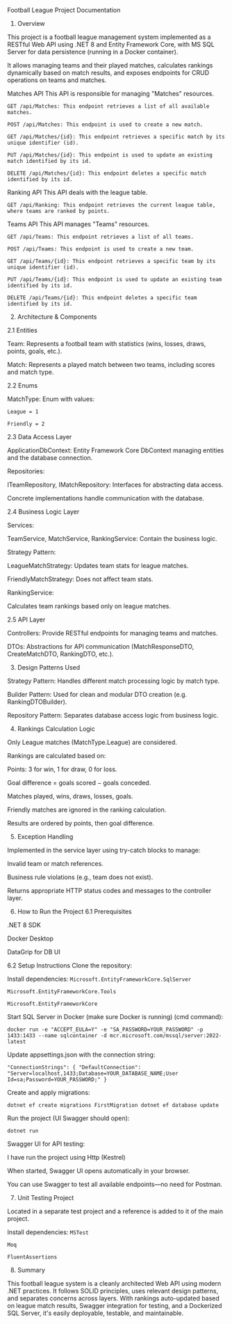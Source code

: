 Football League Project Documentation

1. Overview

This project is a football league management system implemented as a RESTful Web API using .NET 8 and Entity Framework Core, with MS SQL Server for data persistence (running in a Docker container).

It allows managing teams and their played matches, calculates rankings dynamically based on match results, and exposes endpoints for CRUD operations on teams and matches.

Matches API
This API is responsible for managing "Matches" resources. 

`GET /api/Matches: This endpoint retrieves a list of all available matches. `

`POST /api/Matches: This endpoint is used to create a new match.` 

`GET /api/Matches/{id}: This endpoint retrieves a specific match by its unique identifier (id).` 

`PUT /api/Matches/{id}: This endpoint is used to update an existing match identified by its id. `

`DELETE /api/Matches/{id}: This endpoint deletes a specific match identified by its id. `

Ranking API
This API deals with the league table.

`GET /api/Ranking: This endpoint retrieves the current league table, where teams are ranked by points.`

Teams API
This API manages "Teams" resources.

`GET /api/Teams: This endpoint retrieves a list of all teams. `

`POST /api/Teams: This endpoint is used to create a new team.`

`GET /api/Teams/{id}: This endpoint retrieves a specific team by its unique identifier (id). `

`PUT /api/Teams/{id}: This endpoint is used to update an existing team identified by its id.` 

`DELETE /api/Teams/{id}: This endpoint deletes a specific team identified by its id. `

2. Architecture & Components

2.1 Entities

Team: Represents a football team with statistics (wins, losses, draws, points, goals, etc.).

Match: Represents a played match between two teams, including scores and match type.

2.2 Enums

MatchType: Enum with values:

`League = 1`

`Friendly = 2`

2.3 Data Access Layer

ApplicationDbContext: Entity Framework Core DbContext managing entities and the database connection.

Repositories:

ITeamRepository, IMatchRepository: Interfaces for abstracting data access.

Concrete implementations handle communication with the database.

2.4 Business Logic Layer

Services:

TeamService, MatchService, RankingService: Contain the business logic.

Strategy Pattern:

LeagueMatchStrategy: Updates team stats for league matches.

FriendlyMatchStrategy: Does not affect team stats.

RankingService:

Calculates team rankings based only on league matches.

2.5 API Layer

Controllers: Provide RESTful endpoints for managing teams and matches.

DTOs: Abstractions for API communication (MatchResponseDTO, CreateMatchDTO, RankingDTO, etc.).

3. Design Patterns Used

Strategy Pattern: Handles different match processing logic by match type.

Builder Pattern: Used for clean and modular DTO creation (e.g. RankingDTOBuilder).

Repository Pattern: Separates database access logic from business logic.

4. Rankings Calculation Logic

Only League matches (MatchType.League) are considered.

Rankings are calculated based on:

Points: 3 for win, 1 for draw, 0 for loss.

Goal difference = goals scored − goals conceded.

Matches played, wins, draws, losses, goals.

Friendly matches are ignored in the ranking calculation.

Results are ordered by points, then goal difference.

5. Exception Handling

Implemented in the service layer using try-catch blocks to manage:

Invalid team or match references.

Business rule violations (e.g., team does not exist).

Returns appropriate HTTP status codes and messages to the controller layer.

6. How to Run the Project
6.1 Prerequisites
   
.NET 8 SDK

Docker Desktop

DataGrip for DB UI

6.2 Setup Instructions
Clone the repository:

Install dependencies:
`Microsoft.EntityFrameworkCore.SqlServer`

`Microsoft.EntityFrameworkCore.Tools`

`Microsoft.EntityFrameworkCore`

Start SQL Server in Docker (make sure Docker is running) (cmd command):

`docker run -e "ACCEPT_EULA=Y" -e "SA_PASSWORD=YOUR_PASSWORD" -p 1433:1433 --name sqlcontainer -d mcr.microsoft.com/mssql/server:2022-latest`

Update appsettings.json with the connection string:

`"ConnectionStrings": {
  "DefaultConnection": "Server=localhost,1433;Database=YOUR_DATABASE_NAME;User Id=sa;Password=YOUR_PASSWORD;"
}`

Create and apply migrations:

`dotnet ef create migrations FirstMigration
dotnet ef database update`

Run the project (UI Swagger should open):

`dotnet run`

Swagger UI for API testing:

I have run the project using Http (Kestrel)

When started, Swagger UI opens automatically in your browser.

You can use Swagger to test all available endpoints—no need for Postman.

7. Unit Testing Project

Located in a separate test project and a reference is added to it of the main project.

Install dependencies:
`MSTest`

`Moq`

`FluentAssertions`

8. Summary

This football league system is a cleanly architected Web API using modern .NET practices. It follows SOLID principles, uses relevant design patterns, and separates concerns across layers. With rankings auto-updated based on league match results, Swagger integration for testing, and a Dockerized SQL Server, it's easily deployable, testable, and maintainable.
